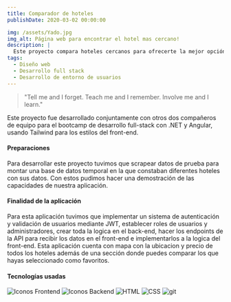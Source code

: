 ```yaml
---
title: Comparador de hoteles
publishDate: 2020-03-02 00:00:00

img: /assets/Yado.jpg
img_alt: Página web para encontrar el hotel mas cercano!
description: |
  Este proyecto compara hoteles cercanos para ofrecerte la mejor opción según tus preferencias!
tags:
  - Diseño web
  - Desarrollo full stack
  - Desarrollo de entorno de usuarios
---
```


> "Tell me and I forget. Teach me and I remember. Involve me and I learn."



Este proyecto fue desarrollado conjuntamente con otros dos compañeros de equipo para el bootcamp de desarrollo full-stack con .NET y Angular, usando Tailwind para los estilos del front-end.

#### Preparaciones
Para desarrollar este proyecto tuvimos que scrapear datos de prueba para montar una base de datos temporal en la que constaban diferentes hoteles con sus datos. Con estos  pudimos hacer una demostración de las capacidades de nuestra aplicación.

#### Finalidad de la aplicación

Para esta aplicación tuvimos que implementar un sistema de autenticación y validación de usuarios mediante JWT, establecer roles de usuarios y administradores, crear toda la logica en el back-end, hacer los endpoints de la API para recibir los datos en el front-end e implementarlos a la logica del front-end. Esta aplicación cuenta con mapa con la ubicacion y precio de todos los hoteles además de una sección donde puedes comparar los que hayas seleccionado como  favoritos.  

#### Tecnologías usadas

  <img alt="Iconos Frontend" src="https://skillicons.dev/icons?i=angular&theme=light&perline=4"> <img alt="Iconos Backend" src="https://skillicons.dev/icons?i=net&theme=light&perline=4">  <img alt="HTML" src="https://skillicons.dev/icons?i=html&theme=light&perline=4"> <img alt="CSS" src="https://skillicons.dev/icons?i=css&theme=light&perline=4"> <img alt="git" src="https://skillicons.dev/icons?i=github&theme=light&perline=4"> 


